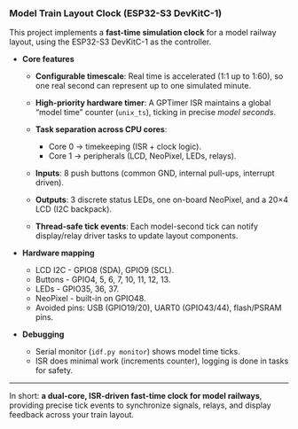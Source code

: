### Model Train Layout Clock (ESP32-S3 DevKitC-1)

This project implements a **fast-time simulation clock** for a model railway layout, using the ESP32-S3 DevKitC-1 as the controller.

* **Core features**

  * **Configurable timescale**: Real time is accelerated (1:1 up to 1:60), so one real second can represent up to one simulated minute.
  * **High-priority hardware timer**: A GPTimer ISR maintains a global “model time” counter (`unix_ts`), ticking in precise *model seconds*.
  * **Task separation across CPU cores**:

    * Core 0 -> timekeeping (ISR + clock logic).
    * Core 1 -> peripherals (LCD, NeoPixel, LEDs, relays).
  * **Inputs**: 8 push buttons (common GND, internal pull-ups, interrupt driven).
  * **Outputs**: 3 discrete status LEDs, one on-board NeoPixel, and a 20×4 LCD (I2C backpack).
  * **Thread-safe tick events**: Each model-second tick can notify display/relay driver tasks to update layout components.

* **Hardware mapping**

  * LCD I2C - GPIO8 (SDA), GPIO9 (SCL).
  * Buttons - GPIO4, 5, 6, 7, 10, 11, 12, 13.
  * LEDs - GPIO35, 36, 37.
  * NeoPixel - built-in on GPIO48.
  * Avoided pins: USB (GPIO19/20), UART0 (GPIO43/44), flash/PSRAM pins.

* **Debugging**

  * Serial monitor (`idf.py monitor`) shows model time ticks.
  * ISR does minimal work (increments counter), logging is done in tasks for safety.

---

In short: **a dual-core, ISR-driven fast-time clock for model railways**, providing precise tick events to synchronize signals, relays, and display feedback across your train layout.

